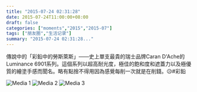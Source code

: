 ```yaml
---
title: "2015-07-24 02:31:28"
date: 2015-07-24T11:00:00+08:00
draft: false
categories: ["moments","2015","2015-07"]
tags: ["朋友圈","生活记录"]
summary: "2015-07-24 02:31:28..."
---
```


傳說中的「彩鉛中的勞斯萊斯」——史上單支最貴的瑞士品牌Caran D'Ache的Luminance 6901系列。這個系列以超高耐光度，極佳的飽和度和遮蓋力以及極優質的繪塗手感而聞名。略有點捨不得用因為感覺每削一次就是在削錢。😥#彩鉛

![Media 1](/Moments/photos/2015-07-24/201507240231280.jpg)
![Media 2](/Moments/photos/2015-07-24/201507240231281.jpg)
![Media 3](/Moments/photos/2015-07-24/201507240231282.jpg)

